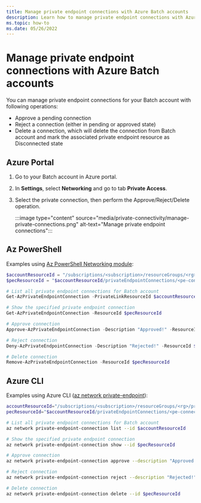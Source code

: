 ```yaml
---
title: Manage private endpoint connections with Azure Batch accounts
description: Learn how to manage private endpoint connections with Azure Batch accounts, including list, approve, reject and delete.
ms.topic: how-to
ms.date: 05/26/2022
---
```


# Manage private endpoint connections with Azure Batch accounts

You can manage private endpoint connections for your Batch account with following operations:

- Approve a pending connection
- Reject a connection (either in pending or approved state)
- Delete a connection, which will delete the connection from Batch account and mark the associated private endpoint resource as Disconnected state

## Azure Portal

1. Go to your Batch account in Azure portal.
1. In **Settings**, select **Networking** and go to tab **Private Access**.
1. Select the private connection, then perform the Approve/Reject/Delete operation.

   :::image type="content" source="media/private-connectivity/manage-private-connections.png" alt-text="Manage private endpoint connections":::

## Az PowerShell

Examples using [Az PowerShell Networking module](/powershell/module/az.network#networking):

```PowerShell
$accountResourceId = "/subscriptions/<subscription>/resourceGroups/<rg>/providers/Microsoft.Batch/batchAccounts/<account>"
$pecResourceId = "$accountResourceId/privateEndpointConnections/<pe-connection-name>"

# List all private endpoint connections for Batch account
Get-AzPrivateEndpointConnection -PrivateLinkResourceId $accountResourceId

# Show the specified private endpoint connection
Get-AzPrivateEndpointConnection -ResourceId $pecResourceId

# Approve connection
Approve-AzPrivateEndpointConnection -Description "Approved!" -ResourceId $pecResourceId

# Reject connection
Deny-AzPrivateEndpointConnection -Description "Rejected!" -ResourceId $pecResourceId

# Delete connection
Remove-AzPrivateEndpointConnection -ResourceId $pecResourceId
```

## Azure CLI

Examples using Azure CLI ([az network private-endpoint](/cli/azure/network/private-endpoint)):

```sh
accountResourceId="/subscriptions/<subscription>/resourceGroups/<rg>/providers/Microsoft.Batch/batchAccounts/<account>"
pecResourceId="$accountResourceId/privateEndpointConnections/<pe-connection-name>"

# List all private endpoint connections for Batch account
az network private-endpoint-connection list --id $accountResourceId

# Show the specified private endpoint connection
az network private-endpoint-connection show --id $pecResourceId

# Approve connection
az network private-endpoint-connection approve --description "Approved!" --id $pecResourceId

# Reject connection
az network private-endpoint-connection reject --description "Rejected!" --id $pecResourceId

# Delete connection
az network private-endpoint-connection delete --id $pecResourceId
```

